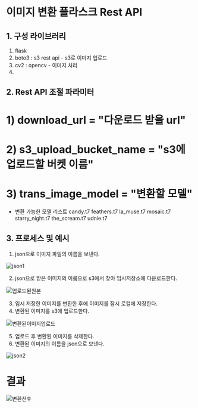 # 이미지 변환 플라스크 Rest API


## 1. 구성 라이브러리
1) flask
2) boto3 : s3 rest api - s3로 이미지 업로드
3) cv2 : opencv - 이미지 처리
4) 


## 2. Rest API 조절 파라미터
# 1) download_url = "다운로드 받을 url"
# 2) s3_upload_bucket_name = "s3에 업로드할 버켓 이름"
# 3) trans_image_model = "변환할 모델"
* 변환 가능한 모델 리스트
candy.t7
feathers.t7
la_muse.t7
mosaic.t7
starry_night.t7
the_scream.t7
udnie.t7

## 3. 프로세스 및 예시
1) json으로 이미지 파일의 이름을 보낸다.

![json1](https://user-images.githubusercontent.com/78336335/148682855-9379f0c4-54a6-4de6-bdb7-ce5007c16ad1.png)

2) json으로 받은 이미지의 이름으로 s3에서 찾아 임시저장소에 다운로드한다.

![업로드된원본](https://user-images.githubusercontent.com/78336335/148682864-51b41514-cf92-42c0-9de6-286d3bb0be81.png)

3) 임시 저장한 이미지를 변환한 후에 이미지를 잠시 로컬에 저장한다.
4) 변환된 이미지를 s3에 업로드한다.

![변환된이미지업로드](https://user-images.githubusercontent.com/78336335/148682861-22e23ae6-ccb9-41f4-92e4-55d39b6b07a3.png)


5) 업로드 후 변환된 이미지를 삭제한다.
6) 변환된 이미지의 이름을 json으로 보낸다.

![json2](https://user-images.githubusercontent.com/78336335/148682859-cf74e473-70f4-40b5-89e5-903cc11478cf.png)


# 결과
![변환전후](https://user-images.githubusercontent.com/78336335/148682862-9387c06b-b856-4e17-9858-53b57312252a.png)

